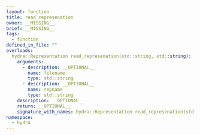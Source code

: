 ```yaml
---
layout: function
title: read_represenation
owner: __MISSING__
brief: __MISSING__
tags:
  - function
defined_in_file: ""
overloads:
  hydra::Representation read_represenation(std::string, std::string):
    arguments:
      - description: __OPTIONAL__
        name: filename
        type: std::string
      - description: __OPTIONAL__
        name: repname
        type: std::string
    description: __OPTIONAL__
    return: __OPTIONAL__
    signature_with_names: hydra::Representation read_represenation(std::string filename, std::string repname)
namespace:
  - hydra
---
```

